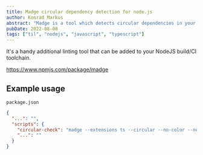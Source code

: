 ```yaml
---
title: Madge circular dependency detection for node.js
author: Konrad Markus
abstract: "Madge is a tool which detects circular dependencies in your javascript imports."
pubDate: 2022-08-08
tags: ["til", "nodejs", "javascript", "typescript"]
---
```

It's a handy additional linting tool that can be added to your NodeJS build/CI toolchain.

https://www.npmjs.com/package/madge

## Example usage

`package.json`
```json
{
  "...": "",
  "scripts": {
    "circular-check": "madge --extensions ts --circular --no-color --no-spinner --warning --ts-config ./tsconfig.json src",
    "...": ""
  }
}
```
